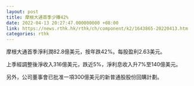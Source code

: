 ```yaml
---
layout: post
title: 摩根大通首季少賺42%
date: 2022-04-13 20:27:47.000000000 +08:00
link: https://news.rthk.hk/rthk/ch/component/k2/1643865-20220413.htm
categories: rthk
---
```


摩根大通首季淨利潤82.8億美元，按年跌42%。每股盈利2.63美元。

上季經調整後淨收入316億美元，跌近5%，淨利息收入升7%至140億美元。

另外，公司董事會已批准一項300億美元的新普通股股份回購計劃。

